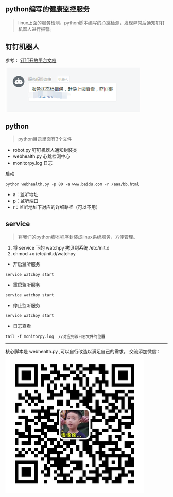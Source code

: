 ## python编写的健康监控服务

>linux上面的服务检测，python脚本编写的心跳检测，发现异常后通知钉钉机器人进行报警。

钉钉机器人
--------
参考：
[钉钉开放平台文档](https://open-doc.dingtalk.com/docs/doc.htm?spm=a219a.7629140.0.0.karFPe&treeId=257&articleId=105735&docType=1)

![image](image/robot3.jpg)

python
--------
> python目录里面有3个文件

- robot.py 钉钉机器人通知封装类
- webhealth.py 心跳检测中心
- monitorpy.log 日志

 启动

```
python webhealth.py -p 80 -a www.baidu.com -r /aaa/bb.html
```

- a：监听地址
- p：监听端口
- r：监听地址下对应的详细路径（可以不用）

service
--------
>将我们的python脚本程序封装成linux系统服务，方便管理。
1. 将 service 下的 watchpy 拷贝到系统 /etc/init.d
2. chmod +x /etc/init.d/watchpy


* 开启监听服务
```
service watchpy start
```
* 重启监听服务
```
service watchpy start
```
* 停止监听服务
```
service watchpy start
```
* 日志查看
```
tail -f monitorpy.log  //对应到该日志文件的位置
```


----
核心脚本是 webhealth.py ,可以自行改造以满足自己的需求。
交流添加微信：
![image](image/wx.jpg)